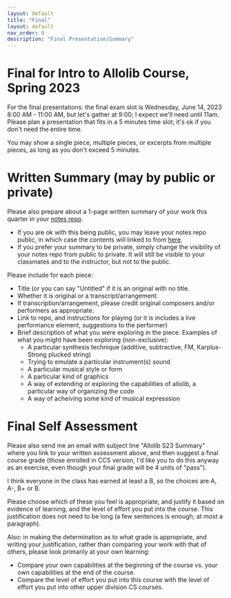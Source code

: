 ```yaml
---
layout: default
title: "Final"
layout: default
nav_order: 9
description: "Final Presentation/Summary"
---
```


# Final for Intro to Allolib Course, Spring 2023

For the final presentations: the final exam slot is Wednesday, June 14, 2023 8:00 AM - 11:00 AM, but let's gather at 9:00; I expect
we'll need until 11am.  Please plan a presentation that fits in a 5 minutes time slot; it's ok if you don't need the entire time.

You may show a single piece, multiple pieces, or excerpts from multiple pieces, as long as you don't exceed 5 minutes.

# Written Summary (may by public or private)

Please also prepare about a 1-page written summary of your work this quarter in your [notes repo]().
* If you are ok with this being public, you may leave your notes repo public, 
  in which case the contents will linked to from [here](https://allolib-s23.github.io/).
* If you prefer your summary to be private, simply change the visibility of your notes repo from public to private.  It will
  still be visible to your classmates and to the instructor, but not to the public.

Please include for each piece:
* Title (or you can say "Untitled" if it is an original with no title.
* Whether it is original or a transcript/arrangement.
* If transcription/arrangement, please credit original composers and/or performers as appropriate.
* Link to repo, and instructions for playing (or it is includes a live performance element, suggestions to the performer)
* Brief description of what you were exploring in the piece.  Examples of what you might have been exploring (non-exclusive):
  - A particular synthesis technique (additive, subtractive, FM, Karplus-Strong plucked string)
  - Trying to emulate a particular instrument(s) sound
  - A particular musical style or form
  - A particular kind of graphics
  - A way of extending or exploring the capabilities of allolib, a particular way of organizing the code
  - A way of acheiving some kind of musical expresssion


# Final Self Assessment

Please also send me an email with subject line "Allolib S23 Summary" where you link to your written assessment above, and then
suggest a final course grade (those enrolled in CCS version, I'd like you to do this anyway as an exercise, even though your final grade will be 
4 units of "pass").

I think everyone in the class has earned at least a B, so the choices are A, A-, B+ or B.   

Please choose which of these you feel is appropriate, and justify
it based on evidence of learning, and the level of effort you put into the course.  This justification does not need to be
long (a few sentences is enough; at most a paragraph).  

Also: in making the determination as to what grade is appropriate, and writing your justification, rather than comparing your work with that of others, please look primarily at your own learning: 
* Compare your own capabilities at the beginning of the course vs. your own capabilities at the end of the course.
* Compare the level of effort you put into this course with the level of effort you put into other upper division CS courses.
